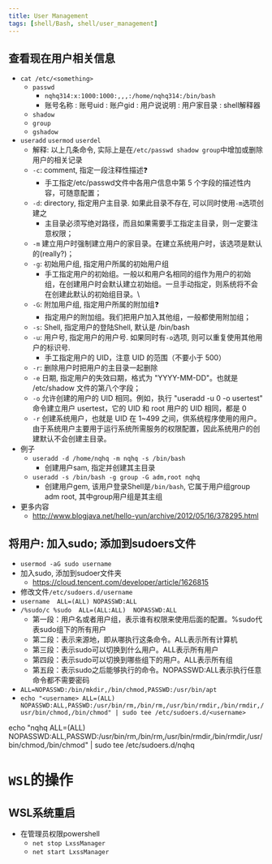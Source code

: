 ```yaml
---
title: User Management
tags: [shell/Bash, shell/user_management]
---
```


## 查看现在用户相关信息

- `cat /etc/<something>`
	- `passwd`
		- `nqhq314:x:1000:1000:,,,:/home/nqhq314:/bin/bash`
		- 账号名称 : 账号uid : 账户gid : 用户说说明 : 用户家目录 : shell解释器
	- `shadow`
	- `group`
	- `gshadow`
- `useradd` `usermod` `userdel`
	- 解释: 以上几条命令, 实际上是在`/etc/passwd shadow group`中增加或删除用户的相关记录
	- `-c`: comment, 指定一段注释性描述:question:
    	- 手工指定/etc/passwd文件中各用户信息中第 5 个字段的描述性内容，可随意配置；
	- `-d`: directory, 指定用户主目录. 如果此目录不存在, 可以同时使用`-m`选项创建之
    	- 主目录必须写绝对路径，而且如果需要手工指定主目录，则一定要注意权限；
	- `-m`	建立用户时强制建立用户的家目录。在建立系统用户时，该选项是默认的(really?)；
	- `-g`: 初始用户组, 指定用户所属的初始用户组
    	- 手工指定用户的初始组。一般以和用户名相同的组作为用户的初始组，在创建用户时会默认建立初始组。一旦手动指定，则系统将不会在创建此默认的初始组目录。\
	- `-G`: 附加用户组, 指定用户所属的附加组:question:
    	- 指定用户的附加组。我们把用户加入其他组，一般都使用附加组；
	- `-s`: Shell, 指定用户的登陆Shell, 默认是 /bin/bash
	- `-u`: 用户号, 指定用户的用户号. 如果同时有`-o`选项, 则可以重复使用其他用户的标识号.
    	- 手工指定用户的 UID，注意 UID 的范围（不要小于 500）
	- `-r`: 删除用户时把用户的主目录一起删除
	- `-e` 日期, 指定用户的失效曰期，格式为 "YYYY-MM-DD"。也就是 /etc/shadow 文件的第八个字段；
	- `-o` 允许创建的用户的 UID 相同。例如，执行 "useradd -u 0 -o usertest" 命令建立用户 usertest，它的 UID 和 root 用户的 UID 相同，都是 0
	- `-r` 创建系统用户，也就是 UID 在 1~499 之间，供系统程序使用的用户。由于系统用户主要用于运行系统所需服务的权限配置，因此系统用户的创建默认不会创建主目录。
- 例子
	- `useradd -d /home/nqhq -m nqhq -s /bin/bash`
		- 创建用户sam, 指定并创建其主目录
	- `useradd -s /bin/bash -g group -G adm,root nqhq`
		- 创建用户gem, 该用户登录Shell是`/bin/bash`, 它属于用户组group adm root, 其中group用户组是其主组
- 更多内容
	- http://www.blogjava.net/hello-yun/archive/2012/05/16/378295.html


## 将用户: 加入sudo; 添加到sudoers文件
- `usermod -aG sudo username`
- 加入sudo, 添加到sudoer文件夹
  - https://cloud.tencent.com/developer/article/1626815
- 修改文件`/etc/sudoers.d/username`
- `username  ALL=(ALL) NOPASSWD:ALL`
- `/%sudo/c %sudo  ALL=(ALL:ALL)  NOPASSWD:ALL`
  - 第一段：用户名或者用户组，表示谁有权限来使用后面的配置。%sudo代表sudo组下的所有用户
  - 第二段：表示来源地，即从哪执行这条命令。ALL表示所有计算机
  - 第三段：表示sudo可以切换到什么用户。ALL表示所有用户
  - 第四段：表示sudo可以切换到哪些组下的用户。ALL表示所有组
  - 第五段：表示sudo之后能够执行的命令。NOPASSWD:ALL表示执行任意命令都不需要密码
- `ALL=NOPASSWD:/bin/mkdir,/bin/chmod,PASSWD:/usr/bin/apt`
- `echo "<username> ALL=(ALL) NOPASSWD:ALL,PASSWD:/usr/bin/rm,/bin/rm,/usr/bin/rmdir,/bin/rmdir,/usr/bin/chmod,/bin/chmod" | sudo tee /etc/sudoers.d/<username>`

echo "nqhq ALL=(ALL) NOPASSWD:ALL,PASSWD:/usr/bin/rm,/bin/rm,/usr/bin/rmdir,/bin/rmdir,/usr/bin/chmod,/bin/chmod" | sudo tee /etc/sudoers.d/nqhq

# `WSL`的操作

## WSL系统重启
- 在管理员权限powershell
    - `net stop LxssManager`
    - `net start LxssManager`



